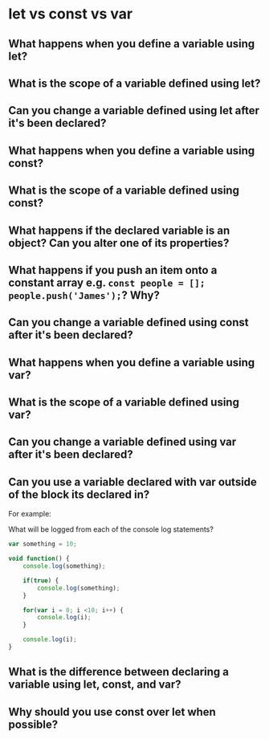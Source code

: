 # let vs const vs var

## What happens when you define a variable using let? 

## What is the scope of a variable defined using let?

## Can you change a variable defined using let after it's been declared?

## What happens when you define a variable using const? 

## What is the scope of a variable defined using const?

## What happens if the declared variable is an object? Can you alter one of its properties?

## What happens if you push an item onto a constant array e.g. `const people = []; people.push('James');`? Why?

## Can you change a variable defined using const after it's been declared?

## What happens when you define a variable using var? 

## What is the scope of a variable defined using var?

## Can you change a variable defined using var after it's been declared?

## Can you use a variable declared with var outside of the block its declared in?

For example:

What will be logged from each of the console log statements?

``` javascript
var something = 10;

void function() {
    console.log(something);

    if(true) {
        console.log(something);
    }

    for(var i = 0; i <10; i++) {
        console.log(i);
    }

    console.log(i); 
}
```


## What is the difference between declaring a variable using let, const, and var?

## Why should you use const over let when possible?


